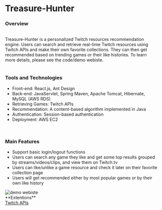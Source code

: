 # Treasure-Hunter

<h3>Overview</h3></br >
Treasure-Hunter is a personalized Twitch resources recommendation engine. Users can search and retrieve real-time Twitch resources using Twitch APIs and make their own favorite collections. They can then get recommended based on trending games or their like histories. To learn more details, please see the code/demo webiste.
</br >
</br >
<h3>Tools and Technologies</h3>
<ul>
  <li>Front-end: React.js, Ant Design</li>
  <li>Back-end: JavaServlet, Spring Maven, Apache Tomcat, Hibernate, MySQL (AWS RDS)</li>
  <li>Retrieving Games: Twitch APIs</li>
  <li>Recommendation: A content-based algorithm implemented in Java</li>
  <li>Authentication: Session-based authentication</li>
  <li>Deployment: AWS EC2</li>
</ul>
</br >
<h3>Main Features</h3>
<ul>
  <li>Support basic login/logout functions</li>
  <li>Users can search any game they like and get some top results grouped by streams/videos/clips, and view them on Twitch.tv</li>
  <li>Users can like/unlike a game resource and check it later on their favorite collection page</li>
  <li>Users will get recommended either by most popular games or by their own like history</li>
</ul>
<img alt="demo webiste" title="demo website" src="https://user-images.githubusercontent.com/70874534/148877417-f0052642-b468-4f2e-b425-c96e7a919ad4.jpeg" />
</br>
**Extentions**</br>
<a href="https://dev.twitch.tv/docs/api/">Twitch APIs</a>
